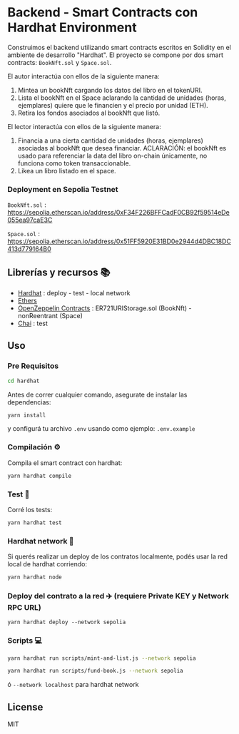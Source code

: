 # Backend - Smart Contracts con Hardhat Environment

Construimos el backend utilizando smart contracts escritos en Solidity en el ambiente de desarrollo "Hardhat". El proyecto se compone por dos smart contracts: ```BookNft.sol``` y ```Space.sol```.

El autor interactúa con ellos de la siguiente manera:
1. Mintea un bookNft cargando los datos del libro en el tokenURI.
2. Lista el bookNft en el Space aclarando la cantidad de unidades (horas, ejemplares) quiere que le financien y el precio por unidad (ETH).
3. Retira los fondos asociados al bookNft que listó.

El lector interactúa con ellos de la siguiente manera:
1. Financia a una cierta cantidad de unidades (horas, ejemplares) asociadas al bookNft que desea financiar. ACLARACIÓN: el bookNft es usado para referenciar la data del libro on-chain únicamente, no funciona como token transaccionable.
2. Likea un libro listado en el space.

### Deployment en Sepolia Testnet

```BookNft.sol``` : https://sepolia.etherscan.io/address/0xF34F226BFFCadF0CB92f59514eDe055ea97caE3C

```Space.sol```   : https://sepolia.etherscan.io/address/0x51FF5920E31BD0e2944d4DBC18DC413d779164B0

## Librerías y recursos :books:

- [Hardhat](https://github.com/nomiclabs/hardhat) : deploy - test - local network
- [Ethers](https://github.com/ethers-io/ethers.js/) 
- [OpenZeppelin Contracts](https://github.com/OpenZeppelin/openzeppelin-contracts) : ER721URIStorage.sol (BookNft) - nonReentrant (Space)
- [Chai](https://www.npmjs.com/package/chai) : test

## Uso

### Pre Requisitos
```sh
cd hardhat
```

Antes de correr cualquier comando, asegurate de instalar las dependencias:

```sh
yarn install
```
y configurá tu archivo ```.env``` usando como ejemplo: ```.env.example```

### Compilación :gear:

Compila el smart contract con hardhat:

```sh
yarn hardhat compile
```

### Test :memo:

Corré los tests:

```sh
yarn hardhat test
```

### Hardhat network :link:

Si querés realizar un deploy de los contratos localmente, podés usar la red local de hardhat corriendo:

```sh
yarn hardhat node
```

### Deploy del contrato a la red :airplane: (requiere Private KEY y Network RPC URL)

```
yarn hardhat deploy --network sepolia
```
### Scripts :computer:
```sh
yarn hardhat run scripts/mint-and-list.js --network sepolia
```
```sh
yarn hardhat run scripts/fund-book.js --network sepolia
```
ó ```--network localhost``` para hardhat network

## License

MIT

